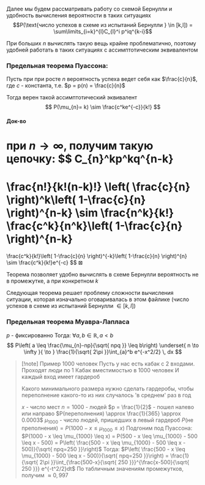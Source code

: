 Далее мы будем рассматривать работу со схемой Бернулли и удобность вычисления вероятности в таких ситуациях
$$P(\text{число успехов в схеме из испытаний Бернулли } \in [k,l]) = \sum\limits_{i=k}^{l}C_{l}^i p^iq^{k-i}$$

При больших $n$ вычислять такую вещь крайне проблематично, поэтому удобней работать в таких ситуациях с ассимптотическим эквивалентом
### Предельная теорема Пуассона:
Пусть при при росте $n$ вероятность успеха ведет себя как $\frac{c}{n}$, где $c$ - константа, т.е. $p = p(n) = \frac{c}{n}$

Тогда верен такой ассимптотический эквивалент
$$
P(\mu_{n}= k) \sim \frac{c^ke^{-c}}{k!}
$$

#### Док-во
при $n \to \infty$, получим такую цепочку:
$$
C_{n}^kp^kq^{n-k} 
=
\frac{n!}{k!(n-k)!} \left( \frac{c}{n} \right)^k\left( 1-\frac{c}{n} \right)^{n-k} 
\sim
\frac{n^k}{k!} \frac{c^k}{n^k}\left( 1-\frac{c}{n} \right)^{n-k}
=
\frac{c^k}{k!}\left( 1-\frac{c}{n} \right)^{-k}\left( 1-\frac{c}{n} \right)^{n} 
\sim
\frac{c^k}{k!}e^{-c}
$$
$\boxtimes$

Теорема позволяет удобно вычислять в схеме Бернулли вероятность не в промежутке, а при конкретном $k$

Следующая теорема решает проблему сложности вычисления ситуации, которая изначально оговаривалась в этом файлике ($\text{число успехов в схеме из испытаний Бернулли } \in [k,l]$)

### Предельная теорема Муавра-Лапласа
$p$ - фиксированно
Тогда:
$\forall a,b \in \mathbb{R}, a<b$
$$
P\left( a \leq \frac{\mu_{n}-np}{\sqrt{ npq }} \leq b\right)
\underset{ n \to \infty }{ \to } 
\frac{1}{\sqrt{ 2\pi }}\int_{a}^b e^{-x^2/2} \, dx 
$$

>[!note] Пример
>	1000 человек
>	Пусть у нас есть кабак с 2 входами. Проходят люди по 1
>	Кабак вместимостью в 1000 человек
>	И каждый вход имеет гардероб
>	
>	Какого минимального размера нужно сделать гардеробы, чтобы переполнение какого-то из них случалось 'в среднем' раз в год
>	
>$x$ - число мест
>$n = 1000$ - людей
>$p = \frac{1}{2}$ - пошел налево или направо
>$P(переполнения) \approx \frac{1}{365} \approx 0.0003$
>$\mu_{1000}$ - число людей, пришедших в левый гардероб
>$P(\text{не преполнения})  = P(1000 - x \leq \mu_{1000} \leq x)$
>Подгоним под Пуассона:
>$P(1000 - x \leq \mu_{1000} \leq x) = P(500 - x \leq \mu_{1000} - 500 \leq x - 500) = P\left( \frac{500 - x \leq \mu_{1000} - 500 \leq x - 500)}{\sqrt{ npq=250 }}\right)$
>Тогда:
>$P\left( \frac{500 - x \leq \mu_{1000} - 500 \leq x - 500)}{\sqrt{ npq=250 }}\right) = \frac{1}{\sqrt{ 2\pi }}\int_{\frac{500-x}{\sqrt{ 250 }}}^{\frac{x-500}{\sqrt{ 250 }}} e^{-t^2/2}dt$
>По табличным значениям промежутков, получим $\approx 0,997$
>



